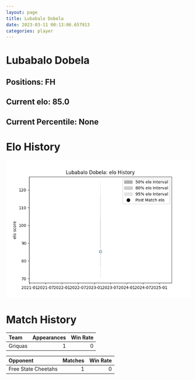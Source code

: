 ```yaml
---  
layout: page  
title: Lubabalo Dobela  
date: 2023-03-11 00:13:06.657913  
categories: player  
---
```

# Lubabalo Dobela

## Positions: FH

## Current elo: 85.0

## Current Percentile: None

# Elo History


![elo history](history_LubabaloDobela.png)
# Match History


| Team    |   Appearances |   Win Rate |
|:--------|--------------:|-----------:|
| Griquas |             1 |          0 |

| Opponent            |   Matches |   Win Rate |
|:--------------------|----------:|-----------:|
| Free State Cheetahs |         1 |          0 |